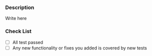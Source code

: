 
### Description

Write here

### Check List

- [ ] All test passed
- [ ] Any new functionality or fixes you added is covered by new tests
